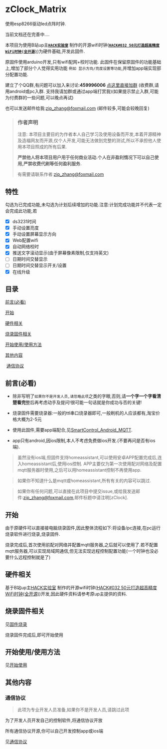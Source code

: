 # zClock_Matrix

使用esp8266驱动led点阵时钟.

当前文档还在完善中....

本项目为使用B站up主[**`HACK实验室`**](https://space.bilibili.com/395145107) 制作的开源wifi时钟([**`HACK#032 50元打造超高精度WiFi时钟(全开源)`**](https://www.bilibili.com/video/BV1s54y1R77t))为硬件基础,开发此固件.

原固件使用arduino开发,只有wifi配网+校时功能. 此固件在保留原固件的功能基础上,增加了部分个人觉得实用功能 `例如 显示方向/亮度设置等功能`,并增加app端实现部分配置功能.





建立了个QQ群,有问题可以加入来讨论:**459996006**  [点这里直接加群](//shang.qq.com/wpa/qunwpa?idkey=9104eabd6131d856b527ad89636fc603eb745a5d047e8b45d183165c8e607e59)  (收费群,请用android或pc入群. 支持我请加群或通过app端打赏我)(如果提示禁止入群,可能为付费群的一些问题,可以晚点再试)

也可以发送邮件给我:zip_zhang@foxmail.com  (邮件较多,可能会较晚回复)



> ### 作者声明
>
> 注意: 本项目主要目的为作者本人自己学习及使用设备而开发,本着开源精神及造福网友而开源,仅个人开发,可能无法做到完整的测试,所以不承担他人使用本项目照成的所有后果.
>
> **严禁他人将本项目用户用于任何商业活动.个人在非盈利情况下可以自己使用,严禁收费代刷等任何盈利服务.**
>
> 有需要请联系作者:zip_zhang@foxmail.com



## 特性

勾选为已完成功能,未勾选为计划后续增加的功能.注意:计划完成功能并不代表一定会完成此功能,若


- [x] ds3231时间 	
- [x] 手动设置亮度
- [x] 手动设置屏幕显示方向
- [x] Web配置wifi
- [x] 自动网络校时
- [x] 推送文字滚动显示(由于屏幕像素限制,仅支持英文)
- [ ] 日期时间交替显示
- [ ] 日期时间交替显示开关/设置
- [x] 在线升级

## 目录

[前言(必看)](#前言必看)

[开始](#开始)

[硬件相关](#硬件相关)

[烧录固件相关](#烧录固件相关)

[开始使用/使用方法](#开始使用/使用方法)

[其他内容](#其他内容)

​	[通信协议](#通信协议)



## 前言(必看)

- 除非写明了`如果你不是开发人员,请忽略此项`之类的字眼,否则,请**一个字一个字看清楚看完**整后再考虑动手及提问!很可能一句话就是你成功与否的关键!

- 烧录固件需要烧录器:一般的ttl串口烧录器即可,一般刷机的人应该都有,淘宝价格大概为2-5元

- 使用此固件,需要app端配合,见[SmartControl_Android_MQTT](https://github.com/a2633063/SmartControl_Android_MQTT).

- app只有android,因ios限制,本人不考虑免费做ios开发.(不要再问是否有ios端).

  

> 虽然没有ios端,但固件支持homeassistant,可以使用安卓APP配置完成后,连入homeassistant后,使用ios控制. APP主要仅为第一次使用配对网络及配置mqtt服务器时使用,之后可以用homeassistant控制不再使用app.

> 如果你不知道什么是mqtt或homeassistant,所有有关的内容可以跳过.

> 如果你有任何问题,可以直接在此项目中提交issue,或给我发送邮件:zip_zhang@foxmail.com,邮件标题中请注明[zClock].
>
> 





## 开始

由于原硬件可以直接接电脑烧录固件,因此整体流程如下:将设备/pc连接,在pc运行烧录软件进行烧录,烧录固件.

烧录完成后,首次使用前配对网络并配置mqtt服务器,之后就可以使用了.若不配置mqtt服务器,可以实现局域网通信,但无法实现远程控制配置功能(一个时钟也没必要什么远程控制就是了)



## 硬件相关

基于B站up主[HACK实验室](https://space.bilibili.com/395145107) 制作的开源wifi时钟([HACK#032 50元打造超高精度WiFi时钟(全开源)](https://www.bilibili.com/video/BV1s54y1R77t))开发,因此硬件资料请参考原up主提供的资料.



## 烧录固件相关

见[固件烧录](https://github.com/a2633063/zClock_Matrix/wiki/固件烧录)

烧录固件完成后,即可开始使用



## 开始使用/使用方法

见[开始使用](https://github.com/a2633063/zClock_Matrix/wiki/开始使用)



## 其他内容



### 通信协议

> 此项为专业开发人员准备,如果你不是开发人员,请跳过此项

为了开发人员开发自己的控制软件,将通信协议开放

所有通信协议开源,你可以自己开发控制app或ios端

见[通信协议](https://github.com/a2633063/zClock_Matrix/wiki/通信协议)


